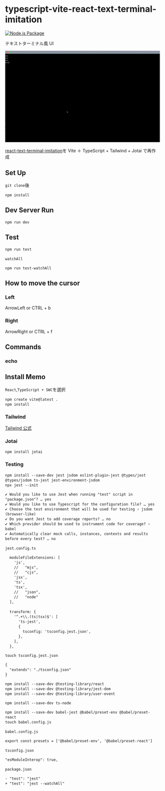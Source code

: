 # typescript-vite-react-text-terminal-imitation

[![Node.js Package](https://github.com/hironomiu/typescript-vite-react-text-terminal-imitation/actions/workflows/npm-publish-github-packages.yml/badge.svg)](https://github.com/hironomiu/typescript-vite-react-text-terminal-imitation/actions/workflows/npm-publish-github-packages.yml)

テキストターミナル風 UI

![demo](./demo.gif)

[react-text-terminal-imitation](https://github.com/hironomiu/react-text-terminal-imitation)を Vite ＋ TypeScript + Tailwind + Jotai で再作成

## Set Up

`git clone`後

```
npm install
```

## Dev Server Run

```
npm run dev
```

## Test

```
npm run test
```

`watchAll`

```
npm run test-watchAll
```

## How to move the cursor

### Left

ArrowLeft or CTRL + b

### Right

ArrowRight or CTRL + f

## Commands

### echo

## Install Memo

`React`,`TypeScript + SWC`を選択

```
npm create vite@latest .
npm install
```

### Tailwind

[Tailwind 公式](https://tailwindcss.com/docs/guides/vite)

### Jotai

```
npm install jotai
```

### Testing

```
npm install --save-dev jest jsdom eslint-plugin-jest @types/jest @types/jsdom ts-jest jest-environment-jsdom
npx jest --init
```

```
✔ Would you like to use Jest when running "test" script in "package.json"? … yes
✔ Would you like to use Typescript for the configuration file? … yes
✔ Choose the test environment that will be used for testing › jsdom (browser-like)
✔ Do you want Jest to add coverage reports? … no
✔ Which provider should be used to instrument code for coverage? › babel
✔ Automatically clear mock calls, instances, contexts and results before every test? … no
```

`jest.config.ts`

```
  moduleFileExtensions: [
    'js',
    //   "mjs",
    //   "cjs",
    'jsx',
    'ts',
    'tsx',
    //   "json",
    //   "node"
  ],

  transform: {
    '^.+\\.(ts|tsx)$': [
      'ts-jest',
      {
        tsconfig: 'tsconfig.jest.json',
      },
    ],
  },
```

```
touch tsconfig.jest.json
```

```
{
  "extends": "./tsconfig.json"
}
```

```
npm install --save-dev @testing-library/react
npm install --save-dev @testing-library/jest-dom
npm install --save-dev @testing-library/user-event
```

```
npm install --save-dev ts-node
```

```
npm install --save-dev babel-jest @babel/preset-env @babel/preset-react
touch babel.config.js
```

`babel.config.js`

```
export const presets = ['@babel/preset-env', '@babel/preset-react']
```

`tsconfig.json`

```
"esModuleInterop": true,
```

`package.json`

```
- "test": "jest"
+ "test": "jest --watchAll"
```
